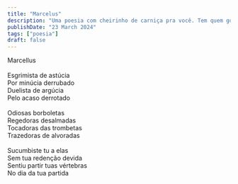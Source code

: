 ```yaml
---
title: "Marcelus"
description: "Uma poesia com cheirinho de carniça pra você. Tem quem goste de carniça, mas poesia é pra poucos."
publishDate: "23 March 2024"
tags: ["poesia"]
draft: false
---
```


Marcellus<br>
<br>
Esgrimista de astúcia<br>
Por minúcia derrubado<br>
Duelista de argúcia<br>
Pelo acaso derrotado<br>
<br>
Odiosas borboletas<br>
Regedoras desalmadas<br>
Tocadoras das trombetas<br>
Trazedoras de alvoradas<br>
<br>
Sucumbiste tu a elas<br>
Sem tua redenção devida<br>
Sentiu partir tuas vértebras<br>
No dia da tua partida<br>